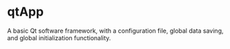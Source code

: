# qtApp
A basic Qt software framework, with a configuration file, global data saving, and global initialization functionality.
